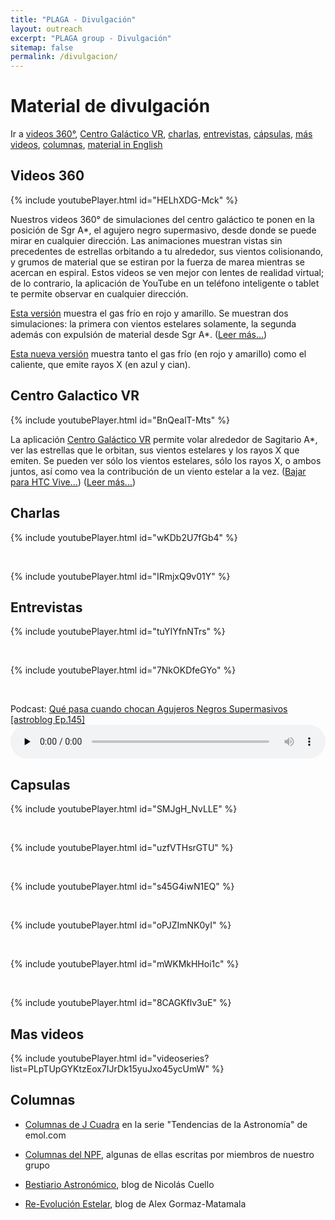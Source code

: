 ```yaml
---
title: "PLAGA - Divulgación"
layout: outreach
excerpt: "PLAGA group - Divulgación"
sitemap: false
permalink: /divulgacion/
---
```


# Material de divulgación


Ir a [videos 360°](#videos-360), [Centro Galáctico VR](#centro-galactico-vr), [charlas](#charlas), [entrevistas](#entrevistas), [cápsulas](#capsulas), [más videos](#mas-videos), [columnas](#columnas), [material in English](/plaga/outreach)



## Videos 360 

{% include youtubePlayer.html id="HELhXDG-Mck" %}

Nuestros videos 360° de simulaciones del centro galáctico te ponen en
la posición de Sgr A*, el agujero negro supermasivo, desde donde se
puede mirar en cualquier dirección. Las animaciones muestran vistas
sin precedentes de estrellas orbitando a tu alrededor, sus vientos
colisionando, y grumos de material que se estiran por la fuerza de
marea mientras se acercan en espiral. Estos videos se ven mejor con
lentes de realidad virtual; de lo contrario, la aplicación de YouTube
en un teléfono inteligente o tablet te permite observar en cualquier
dirección.

[Esta versión](https://youtu.be/YKzxmeABbkU)
muestra el gas frío en rojo y amarillo. Se muestran dos simulaciones:
la primera con vientos estelares solamente, la segunda además con
expulsión de material desde Sgr A*.
([Leer más...](https://comentarista.emol.com/1211362/5863571/Jorge-Cuadra.html))

[Esta nueva versión](https://youtu.be/wBxW2_B9_Is)
 muestra tanto el gas frío (en rojo y amarillo) como el caliente, que
 emite rayos X (en azul y cian).



## Centro Galactico VR

{% include youtubePlayer.html id="BnQealT-Mts" %}

La aplicación [Centro Galáctico VR](https://store.steampowered.com/app/1240350/Galactic_Center_VR/)
permite volar alrededor de Sagitario A*, ver las estrellas que le
orbitan, sus vientos estelares y los rayos X que emiten. Se pueden ver
sólo los vientos estelares, sólo los rayos X, o ambos juntos, así como
vea la contribución de un viento estelar a la vez.
([Bajar para HTC Vive...](https://store.steampowered.com/app/1240350/Galactic_Center_VR/))
([Leer más...](http://astro.uc.cl/item-3-menu-izquierdo-2/550-viaja-alrededor-del-agujero-negro-central-de-nuestra-galaxia))


## Charlas

{% include youtubePlayer.html id="wKDb2U7fGb4" %}
<P>&nbsp;</P>
{% include youtubePlayer.html id="IRmjxQ9v01Y" %}



## Entrevistas

{% include youtubePlayer.html id="tuYIYfnNTrs" %}
<P>&nbsp;</P>
{% include youtubePlayer.html id="7NkOKDfeGYo" %}

<P>&nbsp;</P>
  Podcast: <a href="http://www.astroblog.cl/episodio145/" target="_blank">
    Qué pasa cuando chocan Agujeros Negros Supermasivos [astroblog Ep.145]</a>
    <audio class="wp-audio-shortcode" id="audio-1617-1" preload="none" style="width: 100%;" controls="controls"><source type="audio/mpeg" src="http://traffic.libsyn.com/astroetal/Ep145.mp3?_=1" /><a href="http://traffic.libsyn.com/astroetal/Ep145.mp3">http://traffic.libsyn.com/astroetal/Ep145.mp3</a></audio>


## Capsulas

{% include youtubePlayer.html id="SMJgH_NvLLE" %}
<P>&nbsp;</P>
{% include youtubePlayer.html id="uzfVTHsrGTU" %}
<P>&nbsp;</P>
{% include youtubePlayer.html id="s45G4iwN1EQ" %}
<P>&nbsp;</P>
{% include youtubePlayer.html id="oPJZImNK0yI" %}
<P>&nbsp;</P>
{% include youtubePlayer.html id="mWKMkHHoi1c" %}
<P>&nbsp;</P>
{% include youtubePlayer.html id="8CAGKflv3uE" %}


## Mas videos

{% include youtubePlayer.html id="videoseries?list=PLpTUpGYKtzEox7IJrDk15yuJxo45ycUmW" %}


## Columnas

* [Columnas de J Cuadra](https://www.emol.com/especiales/2016/tecnologia/columna-astronomia/columnas.asp#!17) en la serie "Tendencias de la Astronomía" de emol.com

* [Columnas del NPF](http://www.npf.cl/columnas/), algunas de ellas escritas por miembros de nuestro grupo

* [Bestiario Astronómico](https://bestiarioastronomico.blogspot.com/), blog de Nicolás Cuello

* [Re-Evolución Estelar](https://reevolucionestelar.wordpress.com/), blog de Alex Gormaz-Matamala

<P>&nbsp;</P>
